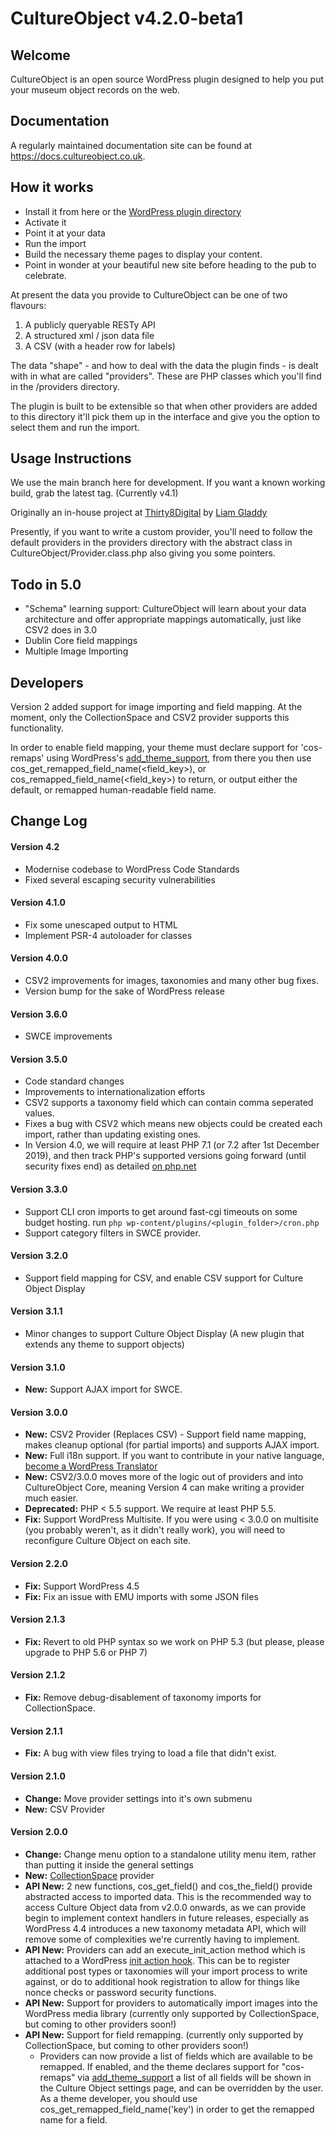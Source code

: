 CultureObject v4.2.0-beta1
====================

Welcome
---------------------
CultureObject is an open source WordPress plugin designed to help you put your museum object records on the web.

Documentation
---------------------
A regularly maintained documentation site can be found at https://docs.cultureobject.co.uk. 


How it works
---------------------

* Install it from here or the [WordPress plugin directory](https://wordpress.org/plugins/culture-object/)
* Activate it
* Point it at your data
* Run the import
* Build the necessary theme pages to display your content. 
* Point in wonder at your beautiful new site before heading to the pub to celebrate.

At present the data you provide to CultureObject can be one of two flavours:

1. A publicly queryable RESTy API
2. A structured xml / json data file
3. A CSV (with a header row for labels)

The data "shape" - and how to deal with the data the plugin finds - is dealt with in what are called "providers". These are PHP classes which you'll find in the /providers directory.

The plugin is built to be extensible so that when other providers are added to this directory it'll pick them up in the interface and give you the option to select them and run the import.


Usage Instructions
---------------------
We use the main branch here for development. If you want a known working build, grab the latest tag. (Currently v4.1)

Originally an in-house project at [Thirty8Digital](http://www.thirty8.co.uk) by [Liam Gladdy](https://gladdy.uk)

Presently, if you want to write a custom provider, you'll need to follow the default providers in the providers directory with the abstract class in CultureObject/Provider.class.php also giving you some pointers. 

Todo in 5.0
---------------------

* "Schema" learning support: CultureObject will learn about your data architecture and offer appropriate mappings automatically, just like CSV2 does in 3.0
* Dublin Core field mappings
* Multiple Image Importing

Developers
---------------------

Version 2 added support for image importing and field mapping. At the moment, only the CollectionSpace and CSV2 provider supports this functionality.

In order to enable field mapping, your theme must declare support for 'cos-remaps' using WordPress's [add_theme_support](http://codex.wordpress.org/Function_Reference/add_theme_support), from there you then use cos_get_remapped_field_name(<field_key>), or cos_remapped_field_name(<field_key>) to return, or output either the default, or remapped human-readable field name.

Change Log
---------------------

#### Version 4.2
* Modernise codebase to WordPress Code Standards
* Fixed several escaping security vulnerabilities

#### Version 4.1.0
* Fix some unescaped output to HTML
* Implement PSR-4 autoloader for classes

#### Version 4.0.0
* CSV2 improvements for images, taxonomies and many other bug fixes.
* Version bump for the sake of WordPress release

#### Version 3.6.0
* SWCE improvements

#### Version 3.5.0
* Code standard changes
* Improvements to internationalization efforts
* CSV2 supports a taxonomy field which can contain comma seperated values.
* Fixes a bug with CSV2 which means new objects could be created each import, rather than updating existing ones.
* In Version 4.0, we will require at least PHP 7.1 (or 7.2 after 1st December 2019), and then track PHP's supported versions going forward (until security fixes end) as detailed [on php.net](https://www.php.net/supported-versions.php)

#### Version 3.3.0
* Support CLI cron imports to get around fast-cgi timeouts on some budget hosting. run `php wp-content/plugins/<plugin_folder>/cron.php`
* Support category filters in SWCE provider.

#### Version 3.2.0
* Support field mapping for CSV, and enable CSV support for Culture Object Display

#### Version 3.1.1
* Minor changes to support Culture Object Display (A new plugin that extends any theme to support objects)

#### Version 3.1.0
* **New:** Support AJAX import for SWCE.

#### Version 3.0.0
* **New:** CSV2 Provider (Replaces CSV) - Support field name mapping, makes cleanup optional (for partial imports) and supports AJAX import.
* **New:** Full i18n support. If you want to contribute in your native language, [become a WordPress Translator](https://translate.wordpress.org/projects/wp-plugins/culture-object)
* **New:** CSV2/3.0.0 moves more of the logic out of providers and into CultureObject Core, meaning Version 4 can make writing a provider much easier.
* **Deprecated:** PHP < 5.5 support. We require at least PHP 5.5.
* **Fix:** Support WordPress Multisite. If you were using < 3.0.0 on multisite (you probably weren't, as it didn't really work), you will need to reconfigure Culture Object on each site.

#### Version 2.2.0
* **Fix:** Support WordPress 4.5
* **Fix:** Fix an issue with EMU imports with some JSON files

#### Version 2.1.3
* **Fix:** Revert to old PHP syntax so we work on PHP 5.3 (but please, please upgrade to PHP 5.6 or PHP 7)

#### Version 2.1.2
* **Fix:** Remove debug-disablement of taxonomy imports for CollectionSpace.

#### Version 2.1.1
* **Fix:** A bug with view files trying to load a file that didn't exist.

#### Version 2.1.0
* **Change:** Move provider settings into it's own submenu
* **New:** CSV Provider

#### Version 2.0.0
* **Change:** Change menu option to a standalone utility menu item, rather than putting it inside the general settings
* **New:** [CollectionSpace](http://www.collectionspace.org) provider
* **API New:** 2 new functions, cos_get_field() and cos_the_field() provide abstracted access to imported data. This is the recommended way to access Culture Object data from v2.0.0 onwards, as we can provide begin to implement context handlers in future releases, especially as WordPress 4.4 introduces a new taxonomy metadata API, which will remove some of complexities we're currently having to implement.
* **API New:** Providers can add an execute_init_action method which is attached to a WordPress [init action hook](https://codex.wordpress.org/Plugin_API/Action_Reference/init). This can be to register additional post types or taxonomies will your import process to write against, or do to additional hook registration to allow for things like nonce checks or password security functions.
* **API New:** Support for providers to automatically import images into the WordPress media library (currently only supported by CollectionSpace, but coming to other providers soon!)
* **API New:** Support for field remapping. (currently only supported by CollectionSpace, but coming to other providers soon!)
    * Providers can now provide a list of fields which are available to be remapped. If enabled, and the theme declares support for "cos-remaps" via [add_theme_support](http://codex.wordpress.org/Function_Reference/add_theme_support) a list of all fields will be shown in the Culture Object settings page, and can be overridden by the user. As a theme developer, you should use cos_get_remapped_field_name('key') in order to get the remapped name for a field.

